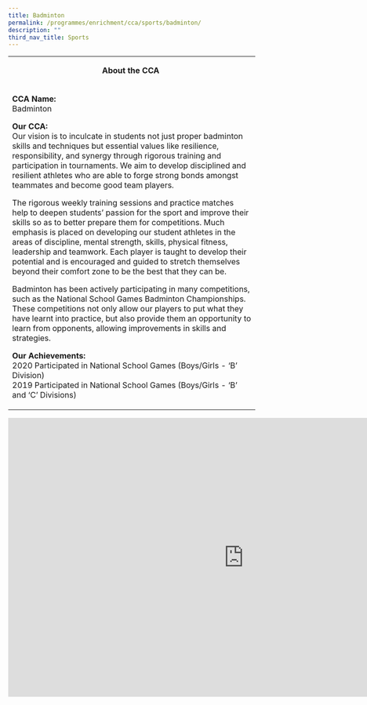 ```yaml
---
title: Badminton
permalink: /programmes/enrichment/cca/sports/badminton/
description: ""
third_nav_title: Sports
---
```

<table>
<tbody>
<tr>
<td width="590">
<p style="text-align: center;"><strong>About the CCA&nbsp;</strong></p>
</td>
</tr>
<tr>
<td width="590">
<p><strong>CCA Name: <br /></strong>Badminton</p>
<p><strong>Our CCA:<br /></strong>Our vision is to inculcate in students not just proper badminton skills and techniques but essential values like resilience, responsibility, and synergy through rigorous training and participation in tournaments. We aim to develop disciplined and resilient athletes who are able to forge strong bonds amongst teammates and become good team players.&nbsp;</p>
<p>The rigorous weekly training sessions and practice matches help to deepen students&rsquo; passion for the sport and improve their skills so as to better prepare them for competitions. Much emphasis is placed on developing our student athletes in the areas of discipline, mental strength, skills, physical fitness, leadership and teamwork. Each player is taught to develop their potential and is encouraged and guided to stretch themselves beyond their comfort zone to be the best that they can be.&nbsp;</p>
<p>Badminton has been actively participating in many competitions, such as the National School Games Badminton Championships. These competitions not only allow our players to put what they have learnt into practice, but also provide them an opportunity to learn from opponents, allowing improvements in skills and strategies.</p>
<p><strong>Our Achievements:<br /></strong>2020 Participated in National School Games (Boys/Girls - &lsquo;B&rsquo; Division)<br />2019 Participated in National School Games (Boys/Girls - &lsquo;B&rsquo; and &lsquo;C&rsquo; Divisions)</p>
</td>
</tr>
</tbody>
</table>
<iframe src="https://docs.google.com/presentation/d/e/2PACX-1vQa8wOd4Io99-zLTY8WGEUbynUtIqAYFYrJSp6ABaLpsUoKt6eBPBWWC1CAzwaDxjGUN0PZdSqCEjB0/embed?start=false&loop=false&delayms=10000" frameborder="0" width="960" height="569" allowfullscreen="true"></iframe>